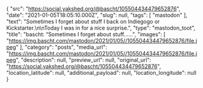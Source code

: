 {
  "src": "https://social.yakshed.org/@bascht/105504434479652876",
  "date": "2021-01-05T18:05:10.000Z",
  "slug": null,
  "tags": [
    "mastodon"
  ],
  "text": "Sometimes I forget about stuff I back on Indiegogo or Kickstarter.\n\nToday I was in for a nice surprise.",
  "type": "mastodon_toot",
  "title": "bascht: “Sometimes I forget about stuff……",
  "images": [
    "https://img.bascht.com/mastodon/2021/01/05//105504434479652876/file.jpeg"
  ],
  "category": "posts",
  "media_url": "https://img.bascht.com/mastodon/2021/01/05//105504434479652876/file.jpeg",
  "description": null,
  "preview_url": null,
  "original_url": "https://social.yakshed.org/@bascht/105504434479652876",
  "location_latitude": null,
  "additional_payload": null,
  "location_longitude": null
}